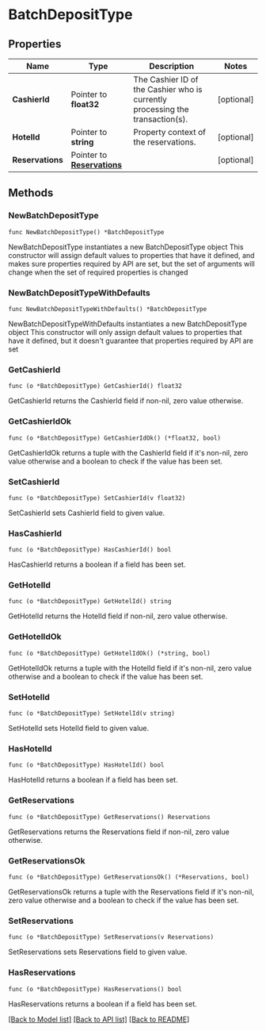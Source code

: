 # BatchDepositType

## Properties

Name | Type | Description | Notes
------------ | ------------- | ------------- | -------------
**CashierId** | Pointer to **float32** | The Cashier ID of the Cashier who is currently processing the transaction(s). | [optional] 
**HotelId** | Pointer to **string** | Property context of the reservations. | [optional] 
**Reservations** | Pointer to [**Reservations**](Reservations.md) |  | [optional] 

## Methods

### NewBatchDepositType

`func NewBatchDepositType() *BatchDepositType`

NewBatchDepositType instantiates a new BatchDepositType object
This constructor will assign default values to properties that have it defined,
and makes sure properties required by API are set, but the set of arguments
will change when the set of required properties is changed

### NewBatchDepositTypeWithDefaults

`func NewBatchDepositTypeWithDefaults() *BatchDepositType`

NewBatchDepositTypeWithDefaults instantiates a new BatchDepositType object
This constructor will only assign default values to properties that have it defined,
but it doesn't guarantee that properties required by API are set

### GetCashierId

`func (o *BatchDepositType) GetCashierId() float32`

GetCashierId returns the CashierId field if non-nil, zero value otherwise.

### GetCashierIdOk

`func (o *BatchDepositType) GetCashierIdOk() (*float32, bool)`

GetCashierIdOk returns a tuple with the CashierId field if it's non-nil, zero value otherwise
and a boolean to check if the value has been set.

### SetCashierId

`func (o *BatchDepositType) SetCashierId(v float32)`

SetCashierId sets CashierId field to given value.

### HasCashierId

`func (o *BatchDepositType) HasCashierId() bool`

HasCashierId returns a boolean if a field has been set.

### GetHotelId

`func (o *BatchDepositType) GetHotelId() string`

GetHotelId returns the HotelId field if non-nil, zero value otherwise.

### GetHotelIdOk

`func (o *BatchDepositType) GetHotelIdOk() (*string, bool)`

GetHotelIdOk returns a tuple with the HotelId field if it's non-nil, zero value otherwise
and a boolean to check if the value has been set.

### SetHotelId

`func (o *BatchDepositType) SetHotelId(v string)`

SetHotelId sets HotelId field to given value.

### HasHotelId

`func (o *BatchDepositType) HasHotelId() bool`

HasHotelId returns a boolean if a field has been set.

### GetReservations

`func (o *BatchDepositType) GetReservations() Reservations`

GetReservations returns the Reservations field if non-nil, zero value otherwise.

### GetReservationsOk

`func (o *BatchDepositType) GetReservationsOk() (*Reservations, bool)`

GetReservationsOk returns a tuple with the Reservations field if it's non-nil, zero value otherwise
and a boolean to check if the value has been set.

### SetReservations

`func (o *BatchDepositType) SetReservations(v Reservations)`

SetReservations sets Reservations field to given value.

### HasReservations

`func (o *BatchDepositType) HasReservations() bool`

HasReservations returns a boolean if a field has been set.


[[Back to Model list]](../README.md#documentation-for-models) [[Back to API list]](../README.md#documentation-for-api-endpoints) [[Back to README]](../README.md)


